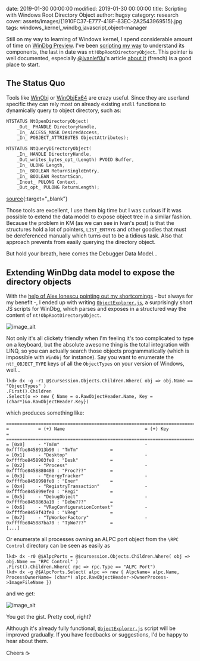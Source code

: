 date: 2019-01-30 00:00:00
modified: 2019-01-30 00:00:00
title: Scripting with Windows Root Directory Object
author: hugsy
category: research
cover: assets/images/{1910FC37-E777-418F-83EC-2A2543969515}.jpg
tags: windows,,kernel,,windbg,javascript,object-manager


Still on my way to learning of Windows kernel, I spend considerable amount of time on [WinDbg Preview](https://docs.microsoft.com/en-us/windows-hardware/drivers/debugger/debugging-using-windbg-preview). I've been [scripting my way](https://github.com/hugsy/windbg_js_scripts) to understand its components, the last in date was `nt!ObpRootDirectoryObject`. This pointer is well documented, especially <a class="fa fa-twitter" href="https://twitter.com/@ivanlef0u" target="_blank"> @ivanlef0u</a>'s article [about it](https://www.ivanlef0u.tuxfamily.org/?p=34) (french) is a good place to start.


## The Status Quo

Tools like [WinObj](https://docs.microsoft.com/en-us/sysinternals/downloads/winobj) or [WinObjEx64](https://github.com/hfiref0x/WinObjEx64/) are crazy useful. Since they are userland specific they can rely most on already existing `ntdll` functions to dynamically query to object directory, such as:

```c
NTSTATUS NtOpenDirectoryObject(
    _Out_ PHANDLE DirectoryHandle,
    _In_ ACCESS_MASK DesiredAccess,
    _In_ POBJECT_ATTRIBUTES ObjectAttributes);

NTSTATUS NtQueryDirectoryObject(
    _In_ HANDLE DirectoryHandle,
    _Out_writes_bytes_opt_(Length) PVOID Buffer,
    _In_ ULONG Length,
    _In_ BOOLEAN ReturnSingleEntry,
    _In_ BOOLEAN RestartScan,
    _Inout_ PULONG Context,
    _Out_opt_ PULONG ReturnLength);
```

[source](https://github.com/hfiref0x/WinObjEx64/blob/6f6d4480d724e3430b49ff15da1b01c12793c499/Source/WinObjEx64/ntos/ntos.h#L8583-L8598){:target="_blank"}


Those tools are excellent, I use them big time but I was curious if it was possible to extend the data model to expose object tree in a similar fashion. Because the problem in KM (as we can see in Ivan's post) is that the structures hold a lot of pointers, `LIST_ENTRY`s and other goodies that must be dereferenced manually which turns out to be a tidious task. Also that approach prevents from easily querying the directory object.

But hold your breath, here comes the Debugger Data Model...


## Extending WinDbg data model to expose the directory objects

With the [help of Alex Ionescu pointing out my shortcomings](https://github.com/hugsy/windbg_js_scripts/pull/1) - but always for my benefit -, I ended up with writing [`ObjectExplorer.js`](https://github.com/hugsy/windbg_js_scripts/blob/45926ab380ba6185cc8e210d77f1a7c56ec05323/scripts/ObjectExplorer.js), a surprisingly short JS scripts for WinDbg, which parses and exposes in a structured way the content of `nt!ObpRootDirectoryObject`.

![image_alt](/assets/images/{D1BF677A-5CFD-4C16-8ABA-1492397D7E17}.jpg)


Not only it's all clickety friendly when I'm feeling it's too complicated to type on a keyboard, but the absolute awesome thing is the total integration with LINQ, so you can actually search those objects programmatically (which is impossible with `WinObj` for instance). Say you want to enumerate the `nt!_OBJECT_TYPE` keys of all the `ObjectTypes` on your version of Windows, well...

```text
lkd> dx -g -r1 @$cursession.Objects.Children.Where( obj => obj.Name == "ObjectTypes" )
.First().Children
.Select(o => new { Name = o.RawObjectHeader.Name, Key = (char*)&o.RawObjectHeader.Key})
```

which produces something like:

```text
==============================================================================================
=           = (+) Name                              = (+) Key                                =
==============================================================================================
= [0x0]     - "TmTm"                                - 0xffffbe8458913b90 : "TmTm"            =
= [0x1]     - "Desktop"                             - 0xffffbe8458903fe0 : "Desk"            =
= [0x2]     - "Process"                             - 0xffffbe8458880480 : "Proc???"         =
= [0x3]     - "EnergyTracker"                       - 0xffffbe8458998fe0 : "Ener"            =
= [0x4]     - "RegistryTransaction"                 - 0xffffbe845899efe0 : "Regi"            =
= [0x5]     - "DebugObject"                         - 0xffffbe8458863a10 : "Debu???"         =
= [0x6]     - "VRegConfigurationContext"            - 0xffffbe8459f43fe0 : "VReg"            =
= [0x7]     - "TpWorkerFactory"                     - 0xffffbe845887ba70 : "TpWo???"         =
[...]
```

Or enumerate all processes owning an ALPC port object from the `\RPC Control` directory can be seen as easily as

```text
lkd> dx -r0 @$AlpcPorts = @$cursession.Objects.Children.Where( obj => obj.Name == "RPC Control" )
.First().Children.Where( rpc => rpc.Type == "ALPC Port")
lkd> dx -g @$AlpcPorts.Select( alpc => new { AlpcName= alpc.Name, ProcessOwnerName= (char*) alpc.RawObjectHeader->OwnerProcess->ImageFileName })
```

and we get:

![image_alt](/assets/images/{68EB5886-B508-4F69-81E2-DDC726638542}.png)


You get the gist. Pretty cool, right?

Although it's already fully functional, [`ObjectExplorer.js`](https://github.com/hugsy/windbg_js_scripts/blob/main/scripts/ObjectExplorer.js) script will be improved gradually. If you have feedbacks or suggestions, I'd be happy to hear about them.

Cheers ☕️

